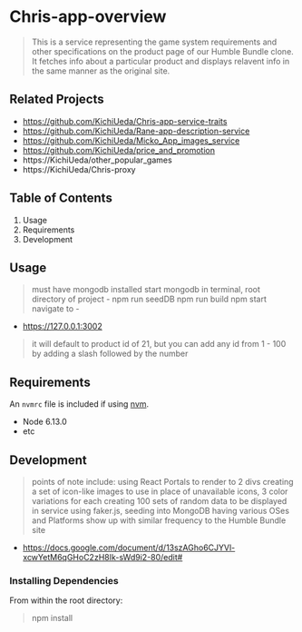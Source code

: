 # Chris-app-overview

> This is a service representing the game system requirements and other specifications
> on the product page of our Humble Bundle clone. It fetches info about a particular
> product and displays relavent info in the same manner as the original site.

## Related Projects

- https://github.com/KichiUeda/Chris-app-service-traits
- https://github.com/KichiUeda/Rane-app-description-service
- https://github.com/KichiUeda/Micko_App_images_service
- https://github.com/KichiUeda/price_and_promotion
- https://KichiUeda/other_popular_games
- https://KichiUeda/Chris-proxy

## Table of Contents

1. Usage
2. Requirements
3. Development

## Usage

> must have mongodb installed
> start mongodb
> in terminal, root directory of project - npm run seedDB
> npm run build
> npm start
> navigate to -

- https://127.0.0.1:3002

> it will default to product id of 21, but you can add any id from 1 - 100 by adding a slash followed by the number

## Requirements

An `nvmrc` file is included if using [nvm](https://github.com/creationix/nvm).

- Node 6.13.0
- etc

## Development

> points of note include:
> using React Portals to render to 2 divs
> creating a set of icon-like images to use in place of unavailable icons, 3 color variations for each
> creating 100 sets of random data to be displayed in service using faker.js, seeding into MongoDB
> having various OSes and Platforms show up with similar frequency to the Humble Bundle site

- https://docs.google.com/document/d/13szAGho6CJYVl-xcwYetM6qGHoC2zH8Ik-sWd9i2-80/edit#

### Installing Dependencies

From within the root directory:

> npm install
